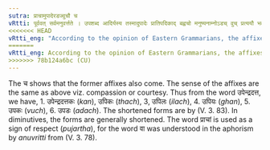 ```yaml
---
sutra: प्राचामुपादेरडज्वुचौ च
vRtti: पूर्ववत् सर्वमनुवर्त्तते । उपशब्द आदिर्यस्य तस्मादुपादेः प्रातिपदिकाद् बह्वचो मनुष्यनाम्नोऽडच् वुच् प्रत्ययौ भवतः । चकाराद् घनिलचौ प्रत्ययौ भवतः । ठच्च वा ॥
<<<<<<< HEAD
vRtti_eng: "According to the opinion of Eastern Grammarians, the affixes _adach_ (अड꣡) and _vuch_ (अक꣡) also come after a human-name beginning with the word उप ॥ "
=======
vRtti_eng: According to the opinion of Eastern Grammarians, the affixes _adach_ (अड) and _vuch_ (अक) also come after a human-name beginning with the word उप ॥ 
>>>>>>> 78b124a6bc (CU)
---
```

The च shows that the former affixes also come. The sense of the affixes are the same as above viz. compassion or courtesy. Thus from the word उपेन्द्रदत्त, we have, 1. उपेन्द्रदत्तकः (_kan_), उपिकः (_thach_), 3, उपिलः (_ilach_), 4. उपियः (_ghan_), 5. उपकः (_vuch_), 6. उपडः (_adach_). The shortened forms are by (V. 3. 83). In diminutives, the forms are generally shortened. The word प्राचां is used as a sign of respect (_pujartha_), for the word वा was understood in the aphorism by _anuvritti_ from (V. 3. 78).
